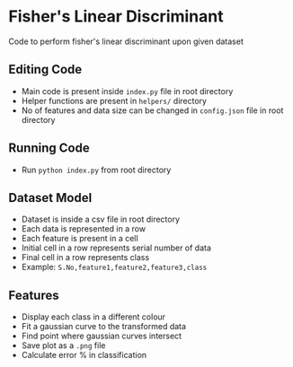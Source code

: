 # Fisher's Linear Discriminant

Code to perform fisher's linear discriminant upon given dataset

## Editing Code
* Main code is present inside `index.py` file in root directory
* Helper functions are present in `helpers/` directory
* No of features and data size can be changed in `config.json` file in root directory

## Running Code
* Run `python index.py` from root directory

## Dataset Model
* Dataset is inside a csv file in root directory
* Each data is represented in a row
* Each feature is present in a cell
* Initial cell in a row represents serial number of data
* Final cell in a row represents class
* Example: `S.No,feature1,feature2,feature3,class`

## Features
* Display each class in a different colour
* Fit a gaussian curve to the transformed data
* Find point where gaussian curves intersect
* Save plot as a `.png` file
* Calculate error % in classification
